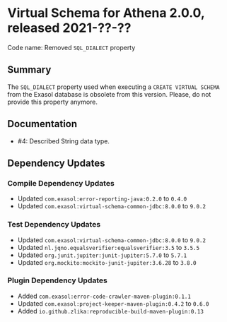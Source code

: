 # Virtual Schema for Athena 2.0.0, released 2021-??-??

Code name: Removed `SQL_DIALECT` property

## Summary

The `SQL_DIALECT` property used when executing a `CREATE VIRTUAL SCHEMA` from the Exasol database is obsolete from this version. Please, do not provide this property anymore.

## Documentation

* #4: Described String data type.

## Dependency Updates

### Compile Dependency Updates

* Updated `com.exasol:error-reporting-java:0.2.0` to `0.4.0`
* Updated `com.exasol:virtual-schema-common-jdbc:8.0.0` to `9.0.2`

### Test Dependency Updates

* Updated `com.exasol:virtual-schema-common-jdbc:8.0.0` to `9.0.2`
* Updated `nl.jqno.equalsverifier:equalsverifier:3.5` to `3.5.5`
* Updated `org.junit.jupiter:junit-jupiter:5.7.0` to `5.7.1`
* Updated `org.mockito:mockito-junit-jupiter:3.6.28` to `3.8.0`

### Plugin Dependency Updates

* Added `com.exasol:error-code-crawler-maven-plugin:0.1.1`
* Updated `com.exasol:project-keeper-maven-plugin:0.4.2` to `0.6.0`
* Added `io.github.zlika:reproducible-build-maven-plugin:0.13`